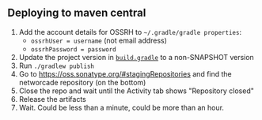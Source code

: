## Deploying to maven central
1. Add the account details for OSSRH to `~/.gradle/gradle properties`:
    * `ossrhUser = username` (not email address)
    * `ossrhPassword = password`
1. Update the project version in [`build.gradle`](build.gradle) to a non-SNAPSHOT version
1. Run `./gradlew publish`
1. Go to https://oss.sonatype.org/#stagingRepositories and find the networcade repository (on the bottom)
1. Close the repo and wait until the Activity tab shows "Repository closed"
1. Release the artifacts
1. Wait. Could be less than a minute, could be more than an hour.
